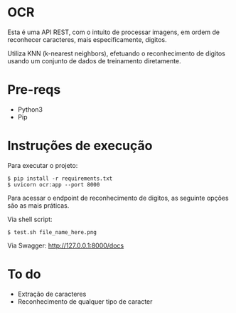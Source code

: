 # OCR
Esta é uma API REST, com o intuito de processar imagens, em ordem de reconhecer caracteres, mais especificamente, digitos. 

Utiliza KNN (k-nearest neighbors), efetuando o reconhecimento de digitos usando um conjunto de dados de treinamento diretamente.

# Pre-reqs
- Python3
- Pip

# Instruções de execução

Para executar o projeto:
```
$ pip install -r requirements.txt
$ uvicorn ocr:app --port 8000
```

Para acessar o endpoint de reconhecimento de digitos, as seguinte opções são as mais práticas.

Via shell script:
```
$ test.sh file_name_here.png
```

Via Swagger:
http://127.0.0.1:8000/docs

# To do
- Extração de caracteres
- Reconhecimento de qualquer tipo de caracter